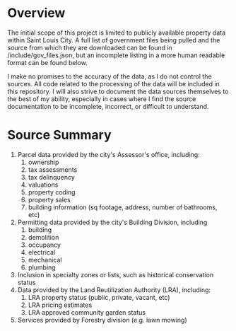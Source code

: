 Overview
========
The initial scope of this project is limited to publicly available property data within Saint Louis City. A full list of government files being pulled and the source from which they are downloaded can be found in /include/gov_files.json, but an incomplete listing  in a more human readable format can be found below.

I make no promises to the accuracy of the data, as I do not control the sources. All code related to the processing of the data will be included in this repository. I will also strive to document the data sources themselves to the best of my ability, especially in cases where I find the source documentation to be incomplete, incorrect, or difficult to understand.

Source Summary
==============
1. Parcel data provided by the city's Assessor's office, including:
   1. ownership
   2. tax assessments
   3. tax delinquency 
   4. valuations
   5. property coding
   6. property sales
   7. building information (sq footage, address, number of bathrooms, etc)
2. Permitting data provided by the city's Building Division, including 
   1. building
   2. demolition
   3. occupancy
   4. electrical
   5. mechanical
   6. plumbing
3. Inclusion in specialty zones or lists, such as historical conservation status
4. Data provided by the Land Reutilization Authority (LRA), including:
   1. LRA property status (public, private, vacant, etc)
   2. LRA pricing estimates
   3. LRA approved community garden status
5. Services provided by Forestry division (e.g. lawn mowing)

